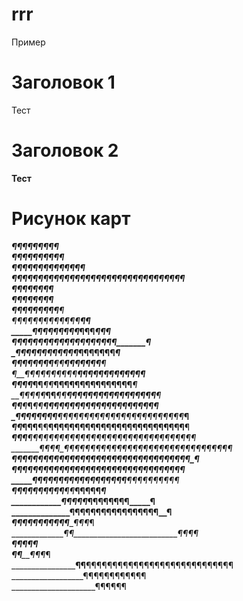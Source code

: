 # rrr
Пример

# Заголовок 1 
Тест
# Заголовок 2 
**Тест**

# Рисунок карт

_______________________¶¶¶¶___¶¶¶¶¶  
_____________________¶¶____¶¶¶____¶¶__¶¶¶  
___________________¶¶___¶¶¶____¶¶¶¶¶¶¶___¶¶  
_________________¶¶¶¶¶¶¶¶¶¶¶¶¶¶¶¶¶¶¶¶¶¶¶¶¶¶¶¶¶¶¶¶¶  
______________¶¶¶¶¶__¶__________________________¶¶  
___________¶¶¶¶__¶¶__¶___________________________¶  
_________¶¶¶_¶¶__¶__¶¶¶__________________________¶  
______¶¶¶_¶¶_¶¶¶_¶_¶¶_¶¶_________¶_______________¶  
_____¶_¶¶__¶_¶_¶¶¶¶_¶¶¶__________¶¶______________¶  
___¶¶¶_¶¶¶¶¶_¶¶¶¶¶¶_¶¶¶_________¶¶¶______________¶  
_¶¶__¶¶¶¶¶¶¶¶_¶¶_¶¶____________¶¶¶¶¶_____________¶  
¶_¶¶__¶__¶¶¶¶____¶¶___________¶¶¶¶¶¶¶____________¶  
¶__¶¶¶¶¶¶¶¶¶¶____¶¶__________¶¶¶¶¶¶¶¶¶¶__________¶  
_¶¶¶_¶_¶¶___¶¶___¶¶________¶¶¶¶¶¶¶¶¶¶¶¶¶_________¶  
__¶¶_¶¶_¶___¶¶___¶¶______¶¶¶¶¶¶¶¶¶¶¶¶¶¶¶¶¶_______¶  
___¶¶____¶___¶___¶¶____¶¶¶¶¶¶¶¶¶¶¶¶¶¶¶¶¶¶¶¶¶_____¶  
____¶¶___¶¶__¶¶__¶¶___¶¶¶¶¶¶¶¶¶¶¶¶¶¶¶¶¶¶¶¶¶¶¶¶___¶  
_____¶¶___¶__¶¶__¶¶__¶¶¶¶¶¶¶¶¶¶¶¶¶¶¶¶¶¶¶¶¶¶¶¶¶¶__¶  
______¶¶___¶__¶__¶¶_¶¶¶¶¶¶¶¶¶¶¶¶¶¶¶¶¶¶¶¶¶¶¶¶¶¶¶¶_¶  
_______¶¶__¶¶_¶__¶¶_¶¶¶¶¶¶¶¶¶¶¶¶¶¶¶¶¶¶¶¶¶¶¶¶¶¶¶¶_¶  
________¶¶__¶_¶¶_¶¶__¶¶¶¶¶¶¶¶¶¶¶¶¶¶¶¶¶¶¶¶¶¶¶¶¶¶¶_¶  
_________¶¶__¶_¶_¶¶__¶¶¶¶¶¶¶¶¶¶¶¶¶¶¶¶¶¶¶¶¶¶¶¶¶¶__¶  
__________¶¶_¶¶¶_¶¶___¶¶¶¶¶¶¶¶¶__¶¶__¶¶¶¶¶¶¶¶¶___¶  
____________¶_¶¶_¶¶_____¶¶¶¶¶____¶¶____¶¶¶¶¶_____¶  
_____________¶_¶¶¶¶___________¶¶¶¶¶¶¶¶___________¶  
______________¶¶¶¶¶__________¶¶¶¶¶¶¶¶¶¶______¶¶__¶  
_______________¶¶¶____________¶¶¶¶¶¶¶¶_______¶¶¶_¶  
________________¶¶__________________________¶¶_¶_¶  
_________________¶¶__________________________¶¶__¶  
_________________¶¶__________________________¶¶¶_¶  
__________________¶¶__¶¶¶¶¶¶¶¶¶¶¶¶¶¶¶¶¶¶¶¶¶¶¶¶¶¶¶¶  
__________________¶¶¶¶¶¶¶¶¶¶¶¶  
_____________________¶¶¶¶¶¶  
